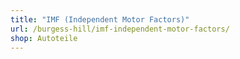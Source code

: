 ```yaml
---
title: "IMF (Independent Motor Factors)"
url: /burgess-hill/imf-independent-motor-factors/
shop: Autoteile
---
```

